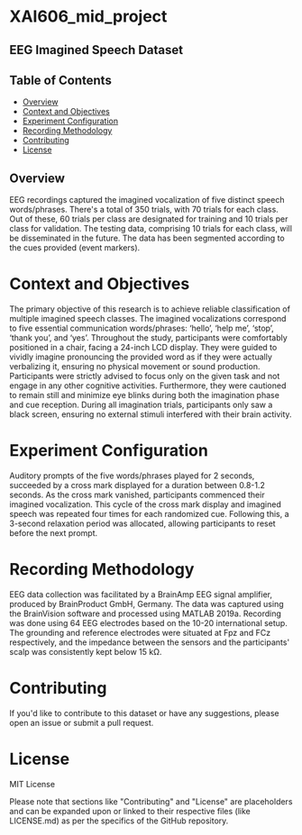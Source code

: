 # XAI606_mid_project

## __EEG Imagined Speech Dataset__

## Table of Contents
- [Overview](#overview)
- [Context and Objectives](#context-and-objectives)
- [Experiment Configuration](#experiment-configuration)
- [Recording Methodology](#recording-methodology)
- [Contributing](#contributing)
- [License](#license)


## __Overview__

EEG recordings captured the imagined vocalization of five distinct speech words/phrases. There's a total of 350 trials, with 70 trials for each class. Out of these, 60 trials per class are designated for training and 10 trials per class for validation. The testing data, comprising 10 trials for each class, will be disseminated in the future. The data has been segmented according to the cues provided (event markers).

# __Context and Objectives__

The primary objective of this research is to achieve reliable classification of multiple imagined speech classes. The imagined vocalizations correspond to five essential communication words/phrases: ‘hello’, ‘help me’, ‘stop’, ‘thank you’, and ‘yes’. Throughout the study, participants were comfortably positioned in a chair, facing a 24-inch LCD display. They were guided to vividly imagine pronouncing the provided word as if they were actually verbalizing it, ensuring no physical movement or sound production. Participants were strictly advised to focus only on the given task and not engage in any other cognitive activities. Furthermore, they were cautioned to remain still and minimize eye blinks during both the imagination phase and cue reception. During all imagination trials, participants only saw a black screen, ensuring no external stimuli interfered with their brain activity.

# __Experiment Configuration__

Auditory prompts of the five words/phrases played for 2 seconds, succeeded by a cross mark displayed for a duration between 0.8-1.2 seconds. As the cross mark vanished, participants commenced their imagined vocalization. This cycle of the cross mark display and imagined speech was repeated four times for each randomized cue. Following this, a 3-second relaxation period was allocated, allowing participants to reset before the next prompt.

# __Recording Methodology__

EEG data collection was facilitated by a BrainAmp EEG signal amplifier, produced by BrainProduct GmbH, Germany. The data was captured using the BrainVision software and processed using MATLAB 2019a. Recording was done using 64 EEG electrodes based on the 10-20 international setup. The grounding and reference electrodes were situated at Fpz and FCz respectively, and the impedance between the sensors and the participants' scalp was consistently kept below 15 kΩ.

# __Contributing__
 
If you'd like to contribute to this dataset or have any suggestions, please open an issue or submit a pull request.

# __License__

MIT License

Please note that sections like "Contributing" and "License" are placeholders and can be expanded upon or linked to their respective files (like LICENSE.md) as per the specifics of the GitHub repository.
